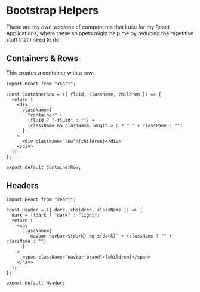 # Bootstrap Helpers

These are my own versions of components that I use for my React Applications, where these snippets might help me by reducing the repetitive stuff that I need to do.

## Containers & Rows

This creates a container with a row.

```react
import React from "react";

const ContainerRow = ({ fluid, className, children }) => {
  return (
    <div
      className={
        "container" +
        (fluid ? "-fluid" : "") +
        (className && className.length > 0 ? " " + className : "")
      }
    >
      <div className="row">{children}</div>
    </div>
  );
};

export default ContainerRow;
```

## Headers

```react
import React from "react";

const Header = ({ dark, children, className }) => {
  dark = !!dark ? "dark" : "light";
  return (
    <nav
      className={
        `navbar navbar-${dark} bg-${dark}` + (className ? "" + className : "")
      }
    >
      <span className="navbar-brand">{children}</span>
    </nav>
  );
};

export default Header;
```
